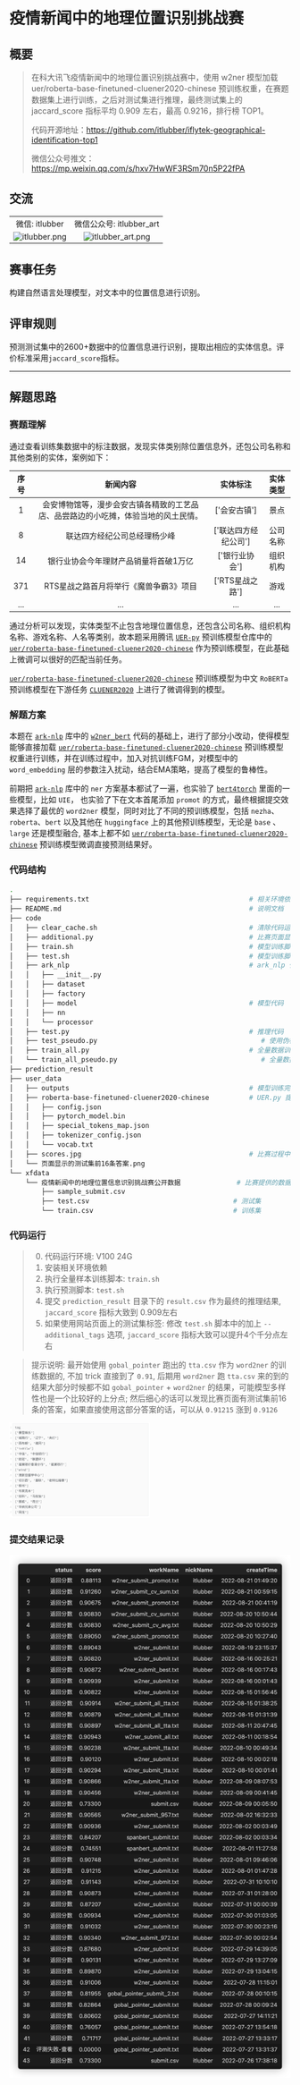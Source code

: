 # 疫情新闻中的地理位置识别挑战赛

## 概要

> 在科大讯飞疫情新闻中的地理位置识别挑战赛中，使用 w2ner 模型加载 uer/roberta-base-finetuned-cluener2020-chinese 预训练权重，在赛题数据集上进行训练，之后对测试集进行推理，最终测试集上的 jaccard_score 指标平均 0.909 左右，最高 0.9216，排行榜 TOP1。
>
> 代码开源地址：https://github.com/itlubber/iflytek-geographical-identification-top1
>
> 微信公众号推文：https://mp.weixin.qq.com/s/hxv7HwWF3RSm70n5P22fPA

## 交流

<table style="text-align:center !important;border=0;">
    <tr>
        <td>
            <span>微信: itlubber</span>
        </td>
        <td>
            <span>微信公众号: itlubber_art</span>
        </td>
    </tr>
    <tr>
        <td>
            <img src="https://itlubber.art//upload/itlubber.png" alt="itlubber.png" width="50%" border=0/>
        </td>
        <td>
            <img src="https://itlubber.art//upload/itlubber_art.png" alt="itlubber_art.png" width="50%" border=0/>
        </td>
    </tr>
</table>

## 赛事任务
构建自然语言处理模型，对文本中的位置信息进行识别。

## 评审规则
预测测试集中的2600+数据中的位置信息进行识别，提取出相应的实体信息。评价标准采用`jaccard_score`指标。

---

## 解题思路

### 赛题理解
通过查看训练集数据中的标注数据，发现实体类别除位置信息外，还包公司名称和其他类别的实体，案例如下：

| **序号** | **新闻内容**                                  | **实体标注**     | **实体类型** |
|:------:|:-----------------------------------------:|:------------:|:--------:|
| 1      | 会安博物馆等，漫步会安古镇各精致的工艺品店、品尝路边的小吃摊，体验当地的风土民情。 | ['会安古镇']     | 景点       |
| 8      | 联达四方经纪公司总经理杨少峰                            | ['联达四方经纪公司'] | 公司名称     |
| 14     | 银行业协会今年理财产品销量将首破1万亿                       | ['银行业协会']    | 组织机构     |
| 371    | RTS星战之路首月将举行《魔兽争霸3》项目                     | ['RTS星战之路']  | 游戏       |
| ...    | ...    | ...  | ...  |


通过分析可以发现，实体类型不止包含地理位置信息，还包含公司名称、组织机构名称、游戏名称、人名等类别，故本题采用腾讯 [`UER-py`](https://github.com/dbiir/UER-py/wiki/%E9%A2%84%E8%AE%AD%E7%BB%83%E6%A8%A1%E5%9E%8B%E4%BB%93%E5%BA%93) 预训练模型仓库中的 [`uer/roberta-base-finetuned-cluener2020-chinese`](https://huggingface.co/uer/roberta-base-finetuned-cluener2020-chinese) 作为预训练模型，在此基础上微调可以很好的匹配当前任务。

[`uer/roberta-base-finetuned-cluener2020-chinese`](https://huggingface.co/uer/roberta-base-finetuned-cluener2020-chinese) 预训练模型为中文 `RoBERTa` 预训练模型在下游任务 [`CLUENER2020`](https://github.com/CLUEbenchmark/CLUENER2020) 上进行了微调得到的模型。


### 解题方案

本题在 [`ark-nlp`](https://github.com/xiangking/ark-nlp) 库中的 [`w2ner_bert`](https://github.com/xiangking/ark-nlp/tree/main/ark_nlp/model/ner/w2ner_bert) 代码的基础上，进行了部分小改动，使得模型能够直接加载 [`uer/roberta-base-finetuned-cluener2020-chinese`](https://huggingface.co/uer/roberta-base-finetuned-cluener2020-chinese) 预训练模型权重进行训练，并在训练过程中，加入对抗训练FGM，对模型中的 `word_embedding` 层的参数注入扰动，结合EMA策略，提高了模型的鲁棒性。

<!-- 同时，考虑到本次赛题数据集较少，且模型测试集上 `jaccard_score` 指标超过0.90，故使用了伪标签的方式扩充训练数据，并且在验证时依旧采用原有训练集中的数据来保证模型的准确性和泛化能力，有效的提高了模型的指标。 -->

前期把 [`ark-nlp`](https://github.com/xiangking/ark-nlp) 库中的 `ner` 方案基本都试了一遍，也实验了 [`bert4torch`](https://github.com/Tongjilibo/bert4torch) 里面的一些模型，比如 `UIE`， 也实验了下在文本首尾添加 `promot` 的方式，最终根据提交效果选择了最优的 `word2ner` 模型，同时对比了不同的预训练模型，包括 `nezha`、`roberta`、`bert` 以及其他在 `huggingface` 上的其他预训练模型，无论是 `base` 、 `large` 还是模型融合, 基本上都不如 [`uer/roberta-base-finetuned-cluener2020-chinese`](https://huggingface.co/uer/roberta-base-finetuned-cluener2020-chinese) 预训练模型微调直接预测结果好。

### 代码结构

```bash
.
├── requirements.txt                                        # 相关环境依赖
├── README.md                                               # 说明文档
├── code                        
│   ├── clear_cache.sh                                      # 清除代码运行过程中生成的 pyc、pyd文件
│   ├── additional.py                                       # 比赛页面显示的测试集前16条答案, 在推理时可以选择是否使用
│   ├── train.sh                                            # 模型训练脚本, cd ./code 后 chmod +x train.sh 再 ./train.sh
│   ├── test.sh                                             # 模型训练脚本, cd ./code 后 chmod +x test.sh 再 ./test.sh, 修改脚本中的 additional_tags 为 True 可使用页面上的标签
│   ├── ark_nlp                                             # ark_nlp 代码, 参考 https://github.com/xiangking/ark-nlp/tree/main/ark_nlp
│   │   ├── __init__.py
│   │   ├── dataset
│   │   ├── factory
│   │   ├── model                                           # 模型代码
│   │   ├── nn
│   │   └── processor
│   ├── test.py                                             # 推理代码
│   ├── test_pseudo.py                                         # 使用伪标签训练模型后的推理代码
│   ├── train_all.py                                        # 全量数据训练模型代码
│   └── train_all_pseudo.py                                    # 全量数据 + 伪标签 训练模型代码
├── prediction_result
├── user_data
│   ├── outputs                                             # 模型训练完保存的文件夹
│   ├── roberta-base-finetuned-cluener2020-chinese          # UER.py 提供的预训练模型
│   │   ├── config.json
│   │   ├── pytorch_model.bin
│   │   ├── special_tokens_map.json
│   │   ├── tokenizer_config.json
│   │   └── vocab.txt
│   ├── scores.jpg                                          # 比赛过程中提交结果的得分记录
│   └── 页面显示的测试集前16条答案.png
└── xfdata
    └── 疫情新闻中的地理位置信息识别挑战赛公开数据              # 比赛提供的数据集
        ├── sample_submit.csv
        ├── test.csv                                    # 测试集
        └── train.csv                                   # 训练集
```


### 代码运行


> 0. 代码运行环境: V100 24G
> 1. 安装相关环境依赖
> 2. 执行全量样本训练脚本: `train.sh`
> 3. 执行预测脚本: `test.sh`
> 4. 提交 `prediction_result` 目录下的 `result.csv` 作为最终的推理结果, `jaccard_score` 指标大致到 0.909左右
> 5. 如果使用网站页面上的测试集标签: 修改 `test.sh` 脚本中的加上 `--additional_tags` 选项, `jaccard_score` 指标大致可以提升4个千分点左右


<!-- > 1. 启动 `jupyter notebook` 或者 `jupyter lab` 服务
> 2. 运行 1.w2ner.ipynb，运行完成后生成 data/tta.csv 数据 和 w2ner_submit.txt 提交文件
> 3. 运行 2.w2ner_tta.ipynb，运行完成后生成 w2ner_submit_tta.txt 提交文件 和 新的 data/tta.csv 数据, 这一步可以循环运行多次, 缘分到了的话分数应该能到0.912 QaQ
> 4. 提交 w2ner_submit_tta.txt 作为最终的推理结果, `jaccard_score` 指标大致到 0.908左右 -->


> 提示说明: 最开始使用 `gobal_pointer` 跑出的 `tta.csv` 作为 `word2ner` 的训练数据的, 不加 trick 直接到了 `0.91`, 后期用 `word2ner` 跑 `tta.csv` 来的到的结果大部分时候都不如 `gobal_pointer` + `word2ner` 的结果，可能模型多样性也是一个比较好的上分点; 然后细心的话可以发现比赛页面有测试集前16条的答案，如果直接使用这部分答案的话，可以从 `0.91215` 涨到 `0.9126`

<img src="./user_data/页面显示的测试集前16条答案.png" width="50%">

### 提交结果记录

<img src="./user_data/scores.jpg" width="100%">
